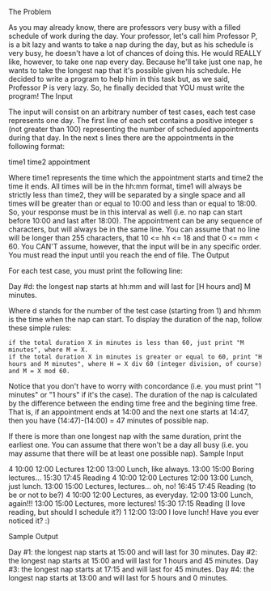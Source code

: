 The Problem

As you may already know, there are professors very busy with a filled schedule of work during the day. Your professor, let's call him Professor P, is a bit lazy and wants to take a nap during the day, but as his schedule is very busy, he doesn't have a lot of chances of doing this. He would REALLY like, however, to take one nap every day. Because he'll take just one nap, he wants to take the longest nap that it's possible given his schedule. He decided to write a program to help him in this task but, as we said, Professor P is very lazy. So, he finally decided that YOU must write the program!
The Input

The input will consist on an arbitrary number of test cases, each test case represents one day. The first line of each set contains a positive integer s (not greater than 100) representing the number of scheduled appointments during that day. In the next s lines there are the appointments in the following format:

time1 time2 appointment

Where time1 represents the time which the appointment starts and time2 the time it ends. All times will be in the hh:mm format, time1 will always be strictly less than time2, they will be separated by a single space and all times will be greater than or equal to 10:00 and less than or equal to 18:00. So, your response must be in this interval as well (i.e. no nap can start before 10:00 and last after 18:00). The appointment can be any sequence of characters, but will always be in the same line. You can assume that no line will be longer than 255 characters, that 10 <= hh <= 18 and that 0 <= mm < 60. You CAN'T assume, however, that the input will be in any specific order. You must read the input until you reach the end of file.
The Output

For each test case, you must print the following line:

Day #d: the longest nap starts at hh:mm and will last for [H hours and] M minutes.

Where d stands for the number of the test case (starting from 1) and hh:mm is the time when the nap can start. To display the duration of the nap, follow these simple rules:

    if the total duration X in minutes is less than 60, just print "M minutes", where M = X.
    if the total duration X in minutes is greater or equal to 60, print "H hours and M minutes", where H = X div 60 (integer division, of course) and M = X mod 60. 

Notice that you don't have to worry with concordance (i.e. you must print "1 minutes" or "1 hours" if it's the case). The duration of the nap is calculated by the difference between the ending time free and the begining time free. That is, if an appointment ends at 14:00 and the next one starts at 14:47, then you have (14:47)-(14:00) = 47 minutes of possible nap.

If there is more than one longest nap with the same duration, print the earliest one. You can assume that there won't be a day all busy (i.e. you may assume that there will be at least one possible nap).
Sample Input

4
10:00 12:00 Lectures
12:00 13:00 Lunch, like always.
13:00 15:00 Boring lectures...
15:30 17:45 Reading
4
10:00 12:00 Lectures
12:00 13:00 Lunch, just lunch.
13:00 15:00 Lectures, lectures... oh, no!
16:45 17:45 Reading (to be or not to be?)
4
10:00 12:00 Lectures, as everyday.
12:00 13:00 Lunch, again!!!
13:00 15:00 Lectures, more lectures!
15:30 17:15 Reading (I love reading, but should I schedule it?)
1
12:00 13:00 I love lunch! Have you ever noticed it? :)

Sample Output

Day #1: the longest nap starts at 15:00 and will last for 30 minutes.
Day #2: the longest nap starts at 15:00 and will last for 1 hours and 45 minutes.
Day #3: the longest nap starts at 17:15 and will last for 45 minutes.
Day #4: the longest nap starts at 13:00 and will last for 5 hours and 0 minutes.

